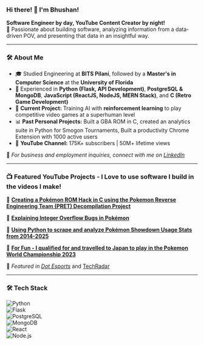 ### Hi there! 👋 I'm Bhushan!

**Software Engineer by day, YouTube Content Creator by night!**  
🚀 Passionate about building software, analyzing information from a data-driven POV, and presenting that data in an insightful way.

---

### 🛠️ About Me
- 🎓 Studied Engineering at **BITS Pilani**, followed by a **Master's in Computer Science** at the **University of Florida**
- 💼 Experienced in **Python (Flask, API Development)**, **PostgreSQL & MongoDB**, **JavaScript (ReactJS, NodeJS, MERN Stack)**, and **C (Retro Game Development)**
- 🤖 **Current Project:** Training AI with **reinforcement learning** to play competitive video games at a superhuman level
- 📊 **Past Personal Projects:** Built a GBA ROM in C, created an analytics suite in Python for Smogon Tournaments, Built a productivity Chrome Extension with 1000 active users
- 🎥 **YouTube Channel:** 175K+ subscribers | 50M+ lifetime views

📌 *For business and employment inquiries, connect with me on [LinkedIn](https://www.linkedin.com/in/bthumsi/)*

---

### 📺 Featured YouTube Projects - I Love to use software I build in the videos I make!
🔹 [**Creating a Pokémon ROM Hack in C using the Pokemon Reverse Engineering Team (PRET) Decompilation Project**](https://www.youtube.com/watch?v=46ICvnWhcpk&sttick=0)  

🔹 [**Explaining Integer Overflow Bugs in Pokémon**](https://www.youtube.com/watch?v=sCNbOl4w2FI)  

🔹 [**Using Python to scrape and analyze Pokémon Showdown Usage Stats from 2014-2025**](https://www.youtube.com/watch?v=wU2J-xYhNio&)  

🔹 [**For Fun - I qualified for and travelled to Japan to play in the Pokemon World Championship 2023**](https://www.youtube.com/watch?v=xrQpdICqTOo)  

📢 *Featured in [Dot Esports](https://dotesports.com/pokemon/news/famous-pokemon-content-creator-dominates-his-first-sv-vgc-tournament-with-impressive-record)* and [TechRadar](https://money.yahoo.com/pok-mon-scarlet-violets-dlc-155834296.html)

---

### 🛠️ Tech Stack
![Python](https://img.shields.io/badge/Python-3776AB?style=for-the-badge&logo=python&logoColor=white)  
![Flask](https://img.shields.io/badge/Flask-000000?style=for-the-badge&logo=flask&logoColor=white)  
![PostgreSQL](https://img.shields.io/badge/PostgreSQL-336791?style=for-the-badge&logo=postgresql&logoColor=white)  
![MongoDB](https://img.shields.io/badge/MongoDB-47A248?style=for-the-badge&logo=mongodb&logoColor=white)  
![React](https://img.shields.io/badge/React-61DAFB?style=for-the-badge&logo=react&logoColor=black)  
![Node.js](https://img.shields.io/badge/Node.js-339933?style=for-the-badge&logo=nodedotjs&logoColor=white)  


<!--
**BhushanT/BhushanT** is a ✨ _special_ ✨ repository because its `README.md` (this file) appears on your GitHub profile.

Here are some ideas to get you started:

- 🔭 I’m currently working on ...
- 🌱 I’m currently learning ...
- 👯 I’m looking to collaborate on ...
- 🤔 I’m looking for help with ...
- 💬 Ask me about ...
- 📫 How to reach me: ...
- 😄 Pronouns: ...
- ⚡ Fun fact: ...
-->
